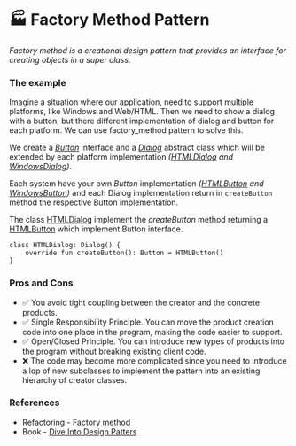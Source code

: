 # 🏭 Factory Method Pattern

*Factory method is a creational design pattern that provides
an interface for creating objects in a super class.*

### The example
Imagine a situation where our application, need to support multiple platforms, like Windows and Web/HTML. Then we need to show a dialog with a button, but there different implementation of dialog and button for each platform. We can use factory_method pattern to solve this.

We create a *[Button](Button.kt)* interface and a *[Dialog](Dialog.kt)* abstract class which will be extended by each platform implementation *([HTMLDialog](HTMLDialog.kt) and [WindowsDialog](WindowsDialog.kt))*.

Each system have your own *Button* implementation *([HTMLButton](HTMLButton.kt) and [WindowsButton](WindowsButton.kt))* and each Dialog implementation return in `createButton` method the respective Button implementation.

The class [HTMLDialog](HTMLDialog.kt) implement the *createButton* method returning a [HTMLButton](HTMLButton.kt) which implement Button interface.
```
class HTMLDialog: Dialog() {
    override fun createButton(): Button = HTMLButton()
}
```

### Pros and Cons

- ✅ You avoid tight coupling between the creator and the concrete products.
- ✅ Single Responsibility Principle. You can move the product creation code into one place in the program, making the code easier to support.
- ✅ Open/Closed Principle. You can introduce new types of products into the program without breaking existing client code.
- ❌ The code may become more complicated since you need to introduce a lop of new subclasses to implement the pattern into an existing hierarchy of creator classes.


### References

- Refactoring - [Factory method](https://refactoring.guru/design-patterns/factory-method)
- Book - [Dive Into Design Patters](https://refactoring.guru/design-patterns/book)